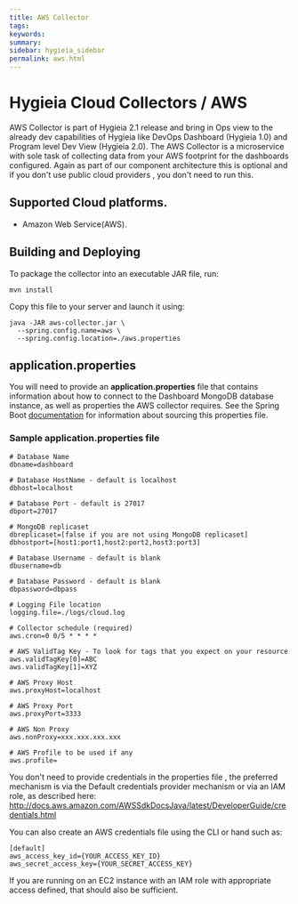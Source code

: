 ```yaml
---
title: AWS Collector
tags:
keywords:
summary:
sidebar: hygieia_sidebar
permalink: aws.html
---
```


# Hygieia Cloud Collectors / AWS

AWS Collector is part of Hygieia 2.1 release and bring in Ops view to the already dev capabilities of Hygieia like DevOps Dashboard (Hygieia 1.0) and Program level Dev View (Hygieia 2.0). The AWS Collector is a microservice with sole task of collecting data from your AWS footprint for the dashboards configured. Again as part of our component architecture this is optional and if you don't use public cloud providers , you don't need to run this.

##  Supported Cloud platforms.

- Amazon Web Service(AWS).

## Building and Deploying

To package the collector into an executable JAR file, run:
```
mvn install
```

Copy this file to your server and launch it using:
```
java -JAR aws-collector.jar \
  --spring.config.name=aws \
  --spring.config.location=./aws.properties
```

## application.properties

You will need to provide an **application.properties** file that contains information about how to connect to the Dashboard MongoDB database instance, as well as properties the AWS collector requires. See the Spring Boot [documentation](http://docs.spring.io/spring-boot/docs/current-SNAPSHOT/reference/htmlsingle/#boot-features-external-config-application-property-files) for information about sourcing this properties file.

### Sample application.properties file

```properties
# Database Name
dbname=dashboard

# Database HostName - default is localhost
dbhost=localhost

# Database Port - default is 27017
dbport=27017

# MongoDB replicaset
dbreplicaset=[false if you are not using MongoDB replicaset]
dbhostport=[host1:port1,host2:port2,host3:port3]

# Database Username - default is blank
dbusername=db

# Database Password - default is blank
dbpassword=dbpass

# Logging File location
logging.file=./logs/cloud.log

# Collector schedule (required)
aws.cron=0 0/5 * * * *

# AWS ValidTag Key - To look for tags that you expect on your resource
aws.validTagKey[0]=ABC
aws.validTagKey[1]=XYZ

# AWS Proxy Host
aws.proxyHost=localhost

# AWS Proxy Port
aws.proxyPort=3333

# AWS Non Proxy
aws.nonProxy=xxx.xxx.xxx.xxx

# AWS Profile to be used if any
aws.profile=
```

You don't need to provide credentials in the properties file , the preferred mechanism is via the Default credentials provider mechanism or via an IAM role, as described here:
http://docs.aws.amazon.com/AWSSdkDocsJava/latest/DeveloperGuide/credentials.html

You can also create an AWS credentials file using the CLI or hand such as:
```properties
[default]
aws_access_key_id={YOUR_ACCESS_KEY_ID}
aws_secret_access_key={YOUR_SECRET_ACCESS_KEY}
```

If you are running on an EC2 instance with an IAM role with appropriate access defined, that should also be sufficient.
